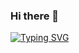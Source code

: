 ### Hi there 👋

<!--
**Xuhengfeng/Xuhengfeng** is a ✨ _special_ ✨ repository because its `README.md` (this file) appears on your GitHub profile.

Here are some ideas to get you started:

- 🔭 I’m currently working on ...
- 🌱 I’m currently learning ...
- 👯 I’m looking to collaborate on ...
- 🤔 I’m looking for help with ...
- 💬 Ask me about ...
- 📫 How to reach me: ...
- 😄 Pronouns: ...
- ⚡ Fun fact: ...
-->

[![Typing SVG](https://readme-typing-svg.herokuapp.com?lines=Hi+i%E2%80%99m+Xuhengfeng;%E6%88%91%E6%98%AF%E5%89%8D%E7%AB%AF%E6%8A%80%E6%9C%AF%E7%88%B1%E5%A5%BD%E8%80%85)](https://git.io/typing-svg)
